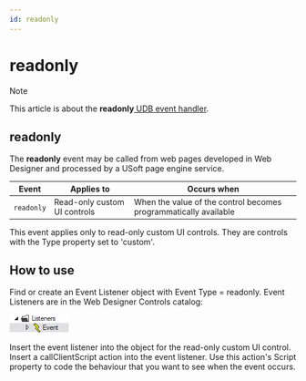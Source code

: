 ```yaml
---
id: readonly
---
```


# readonly



> [!NOTE]
> This article is about the **readonly**[ UDB event handler](/docs/Web%20and%20app%20UIs/UDB%20Events).

## **readonly**

The **readonly** event may be called from web pages developed in Web Designer and processed by a USoft page engine service.

|**Event**|**Applies to**|**Occurs when**|
|--------|--------|--------|
|`readonly`|Read-only custom UI controls|When the value of the control becomes programmatically available|



This event applies only to read-only custom UI controls. They are controls with the Type property set to 'custom'.

## How to use

Find or create an Event Listener object with Event Type = readonly. Event Listeners are in the Web Designer Controls catalog:

![](./assets/ff8672be-ff07-426e-ba7e-0ecf37444b63.png)

Insert the event listener into the object for the read-only custom UI control. Insert a callClientScript action into the event listener. Use this action's Script property to code the behaviour that you want to see when the event occurs.
